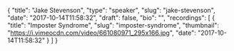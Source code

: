 {
  "title": "Jake Stevenson",
  "type": "speaker",
  "slug": "jake-stevenson",
  "date": "2017-10-14T11:58:32",
  "draft": false,
  "bio": "",
  "recordings": [
    {
      "title": "Imposter Syndrome",
      "slug": "imposter-syndrome",
      "thumbnail": "https://i.vimeocdn.com/video/661080971_295x166.jpg",
      "date": "2017-10-14T11:58:32"
    }
  ]
}